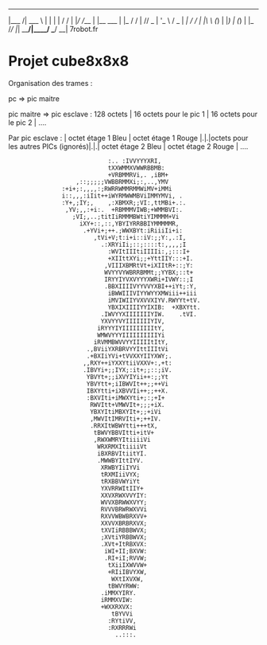   ______  _____      _           _
 |___   /| ___ \    | |         | |
     / / | |_/ /___ | |__   ___ | |_
    / /  |    // _ \| '_ \ / _ \|  _|
   / /   | |\ \ (_) | |_) | (_) | |_
  /_/    |_| \_\___/|____/ \___/ \__|
                            7robot.fr

Projet cube8x8x8
================

Organisation des trames :

pc => pic maitre 

pic maitre => pic esclave : 128 octets
| 16 octets pour le pic 1 | 16 octets pour le pic 2 | ....

Par pic esclave :
| octet étage 1 Bleu | octet étage 1 Rouge |.|.|octets pour les autres PICs (ignorés)|.|.| octet étage 2 Bleu | octet étage 2 Rouge | ....





                                :.. :IVVYYYXRI,
                                tXXWMMXVWWRBBMB:
                                +VRBMMRVi,. ,iBM+
                       ,::;;;;;VWBBRMMXi;:,..,YMV
                   :+i+;:,,,,:;RWRRWMMRMMWiMV+iMMi
                   i::,,,:iIit++iWYRMWWMBViIMMYMVi, .
                   :Y+,;IY;,    ,:XBMXR;;VI:,ttMBi+.:.
                    ,YV;,,:+i:.  +RBMMMVIWB;+WMMBVI:.
                      ;VI;,..;titIiRMMMBWtiYIMMMM+Vi
                        iXY+::,::,YBYIYRRBBIYMMMMMR,
                         .+YVi+;++.;WWXBYt:iRiiiIi+i:
                            ,tVi+V;t:i+i::iV:;;Y:,.:I,
                              .:XRYiIi;::;::::t:,,,,;I
                                :WVItIIItiIIIIi:,;:::I+
                                +XIIttXYi;;+YttIIY:::+I.
                               ,VIIIXBMRtVt+iXIItR+::;Y:
                               WVYYVYWBRRBMMt;;YYBX;::t+
                               IRYYIYVXVYYYXWRi+IVWY::;I
                               .BBXIIIIVYYVVYXBI++iYt;:Y,
                                iBWWIIIVIYYWYYXMWiii++iii
                                iMVIWIIYVXVVXIYV.RWYYt+tV.
                                YBXIXIIIIYYIXIB:  +XBXYtt.
                              .IWVYYXIIIIIIIYIW.    .tVI.
                              YXVYYVYIIIIIIIYIV,
                             iRYYYIYIIIIIIIIItY,
                             WMWVYYYIIIIIIIIIIYi
                            iRVMMBWVVYYIIIIItItY,
                          .,BViiYXRBRVYYIttIIItVi
                          .+BXIiYVi+tVVXXYIIYXWY;.
                         ,,RXY++iYXXYtiiVXXV+:,+t:
                         .IBVYi+;;IYX;:it+;;::;iV.
                          YBVYt+;;iXVYIYii++:;;Yt
                          YBVYtt+;iIBWVIt++;;++Vi
                          IBXYtti+iXBVVIi++;;++X.
                          :BXVIti+iMWXYti+;:;+I+
                           RWVItt+VMWVIt+;;;+iX.
                           YBXYItiMBXYIt+;;+iVi
                           ,MWVItIMRVIti+;++IV.
                           .RRXItWBWYtti+++tX,
                            tBWVYBBVItti+itV+
                            ,RWXWMRYItiiiiVi
                             WRXRMXItiiiiVt
                             iBXRBVItiitYI.
                             .MWWBYIttIYV.
                              XRWBYIiIYVi
                              tRXMIiiVYX;
                              tRXBBVWYiYt
                              YXVRRWItIIY+
                              XXVXRWXVVYIY:
                              WVVXBRWWXVYY;
                              RVVVBRWRWXVVi
                              RXVVWBWBRXVV+
                              XXVVXBRBRXVX;
                              tXVIiRBBBWVX;
                              ;XVtiYRBBWVX;
                              .XVt+ItRBXVX:
                               iWI+II;BXVW:
                               .RI+iI;RVVW;
                                tXiiIXWVVW+
                                +RIiIBVYXW,
                                 WXtIXVXW,
                                tBWVYRWW:
                              .iMMXYIRY.
                              iRMMXVIW:
                              +WXXRXVX:
                                 tBYVVi
                                :RYtiVV,
                                :RXRRRWi
                                  ..:::.

